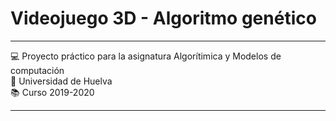 # Videojuego 3D - Algoritmo genético

___
:computer: Proyecto práctico para la asignatura Algorítimica y Modelos de computación   
:school: Universidad de Huelva  
:books: Curso 2019-2020   
___
